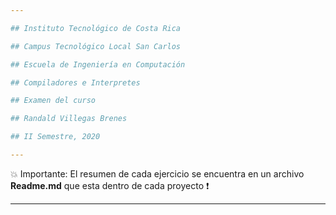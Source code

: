 ```yaml
---

## Instituto Tecnológico de Costa Rica

## Campus Tecnológico Local San Carlos

## Escuela de Ingeniería en Computación

## Compiladores e Interpretes

## Examen del curso

## Randald Villegas Brenes

## II Semestre, 2020

---
```


:boom: Importante:  El resumen de cada ejercicio se encuentra en un archivo **Readme.md** que esta dentro de cada proyecto :exclamation:

---
